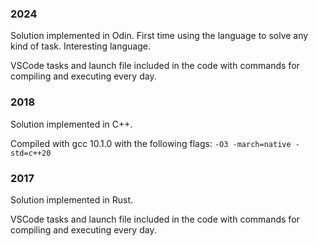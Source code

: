 ### 2024

Solution implemented in Odin. First time using the language to solve any kind of task. Interesting language.

VSCode tasks and launch file included in the code with commands for compiling and executing every day.

### 2018

Solution implemented in C++.

Compiled with gcc 10.1.0 with the following flags: `-O3 -march=native -std=c++20`

### 2017

Solution implemented in Rust.

VSCode tasks and launch file included in the code with commands for compiling and executing every day.
